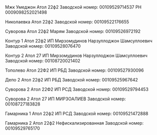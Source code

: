Мжк Умеджон Атол 22ф2
Заводской номер: 00109529714537
РН 0009098252021498

Николаевка Атол 22ф2
Заводской номер: 00109522176655

Суворова Атол 22ф2 Марям
Заводской номер: 00109526972192

Контур 1 Атол 22ф2 ИП Мирзомудинов Нарзуллоджон Шамсуллоевич
Заводской номер: 00109528076470

Контур 2 Атол 27 ИП Мирзомудинов Нарзуллоджон Шамсуллоевич
Заводской номер: 00108720021402

Тополево Атол 22Ф2 ИП РБД
Заводской номер: 00109527930096

Депо 2 Атол 22ф2 ИП РБД
Заводской номер: 00109525967642

Суворова 2 Атол 22Ф2 ИП РСД
Заводской номер: 00109529794453

Суворова 2 Атол 27 ИП МИРЗОАЛИЕВ
Заводской номер: 00108727183828

Гамарника 1 Атол 22ф2 ИП РСД
Заводской номер: 00109521472888

Гамарника 2 Атол 22ф2 Нефискализированная
Заводской номер: 00109529765170